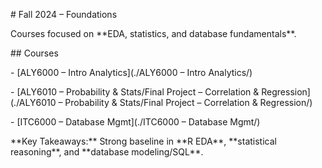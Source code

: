 \# Fall 2024 – Foundations



Courses focused on \*\*EDA, statistics, and database fundamentals\*\*.



\## Courses

\- \[ALY6000 – Intro Analytics](./ALY6000 – Intro Analytics/)

\- \[ALY6010 – Probability \& Stats/Final Project – Correlation \& Regression](./ALY6010 – Probability \& Stats/Final Project – Correlation \& Regression/)

\- \[ITC6000 – Database Mgmt](./ITC6000 – Database Mgmt/)



\*\*Key Takeaways:\*\* Strong baseline in \*\*R EDA\*\*, \*\*statistical reasoning\*\*, and \*\*database modeling/SQL\*\*.



